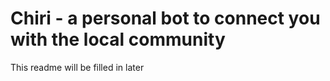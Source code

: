 #  Chiri - a personal bot to connect you with the local community

This readme will be filled in later

